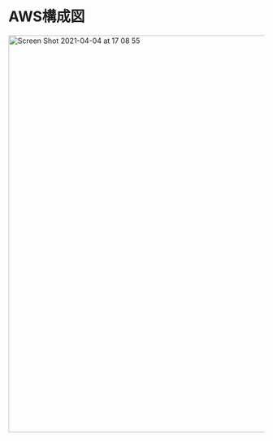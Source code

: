 # AWS構成図
<img width="782" alt="Screen Shot 2021-04-04 at 17 08 55" src="https://user-images.githubusercontent.com/46371150/113569798-0d519d00-964e-11eb-9193-0db35951b192.png">
